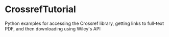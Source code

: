 # CrossrefTutorial
Python examples for accessing the Crossref library, getting links to full-text PDF, and then downloading using Wiley's API
